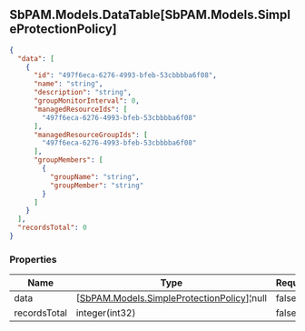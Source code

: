 
<h2 id="tocS_SbPAM.Models.DataTable[SbPAM.Models.SimpleProtectionPolicy]">SbPAM.Models.DataTable[SbPAM.Models.SimpleProtectionPolicy]</h2>

<a id="schemasbpam.models.datatable[sbpam.models.simpleprotectionpolicy]"></a>
<a id="schema_SbPAM.Models.DataTable[SbPAM.Models.SimpleProtectionPolicy]"></a>
<a id="tocSsbpam.models.datatable[sbpam.models.simpleprotectionpolicy]"></a>
<a id="tocssbpam.models.datatable[sbpam.models.simpleprotectionpolicy]"></a>

```json
{
  "data": [
    {
      "id": "497f6eca-6276-4993-bfeb-53cbbbba6f08",
      "name": "string",
      "description": "string",
      "groupMonitorInterval": 0,
      "managedResourceIds": [
        "497f6eca-6276-4993-bfeb-53cbbbba6f08"
      ],
      "managedResourceGroupIds": [
        "497f6eca-6276-4993-bfeb-53cbbbba6f08"
      ],
      "groupMembers": [
        {
          "groupName": "string",
          "groupMember": "string"
        }
      ]
    }
  ],
  "recordsTotal": 0
}

```

### Properties

|Name|Type|Required|Restrictions|Description|
|---|---|---|---|---|
|data|[[SbPAM.Models.SimpleProtectionPolicy](../Models/sbpam.models.simpleprotectionpolicy.md)]¦null|false|none|none|
|recordsTotal|integer(int32)|false|none|none|


